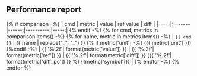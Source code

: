## Performance report
{% if comparison -%}
| cmd | metric | value | ref value | diff |
|-----|:-------|------:|----------:|-----:|
{% endif -%}
{% for cmd, metrics in comparison.items() -%}
{% for name, metric in metrics.items() -%}
| `{{ cmd }}` | {{ name | replace("_", "&#95;") }} {% if metric['unit'] -%} ({{ metric['unit'] }}) {%endif -%} | {{ '%.2f'| format(metric['value']) }} | {{ '%.2f'| format(metric['ref']) }} | {{ '%.2f'| format(metric['diff']) }} ({{ '%.2f'| format(metric['diff_pc']) }} %) {{metric['symbol']}} |
{% endfor -%}
{% endfor %}
